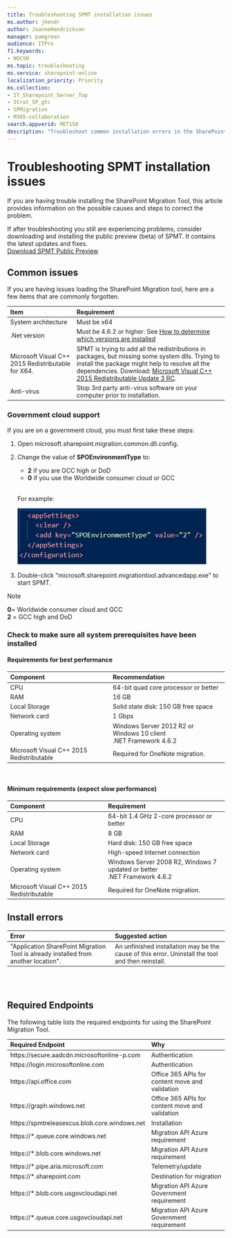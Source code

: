 ```yaml
---
title: Troubleshooting SPMT installation issues
ms.author: jhendr
author: JoanneHendrickson
manager: pamgreen
audience: ITPro
f1.keywords:
- NOCSH
ms.topic: troubleshooting
ms.service: sharepoint-online
localization_priority: Priority
ms.collection: 
- IT_Sharepoint_Server_Top
- Strat_SP_gtc
- SPMigration
- M365-collaboration
search.appverid: MET150
description: "Troubleshoot common installation errors in the SharePoint Migration Tool."
---
```

# Troubleshooting SPMT installation issues

If you are having trouble installing the SharePoint Migration Tool, this article provides information on the possible causes and steps to correct the problem.

If after troubleshooting you still are experiencing problems, consider downloading and installing the public preview (beta) of SPMT. It contains the latest updates and fixes.</br>
[Download SPMT Public Preview](https://spmtreleasescus.blob.core.windows.net/betainstall/default.htm) 

## **Common issues**

If you are having issues loading the SharePoint Migration tool, here are a few items that are commonly forgotten.

|**Item**|**Requirement**|
|:-----|:-----|
|System architecture| Must be x64|
|.Net version |Must be 4.6.2 or higher. See [How to determine which versions are installed](https://docs.microsoft.com/dotnet/framework/migration-guide/how-to-determine-which-versions-are-installed)|
|Microsoft Visual C++ 2015 Redistributable for X64.|SPMT is trying to add all the redistributions in packages, but missing some system dlls. Trying to install the package might help to resolve all the dependencies. Download: [Microsoft Visual C++ 2015 Redistributable Update 3 RC](https://www.microsoft.com/download/details.aspx?id=52685).|
|Anti-virus| Stop 3rd party anti-virus software on your computer prior to installation.


### Government cloud support

If you are on a government cloud, you must first take these steps:

1. Open microsoft.sharepoint.migration.common.dll.config.
2. Change the value of **SPOEnvironmentType** to:
    - **2** if you are GCC high or DoD
    - **0** if you use the Worldwide consumer cloud or GCC 

    </br>For example:
  
    ![Change SPOEnvironmentType](media/gov-cloud-setting.png)

3.  Double-click "microsoft.sharepoint.migrationtool.advancedapp.exe" to start SPMT.


>[!Note]
>**0**= Worldwide consumer cloud and GCC</br>
>**2** = GCC high and DoD</br>


### **Check to make sure all system prerequisites have been installed**

#### Requirements for best performance

|**Component**|**Recommendation**|
|:-----|:-----|
|CPU |64-bit quad core processor or better|
|RAM |16 GB |
|Local Storage|Solid state disk: 150 GB free space|
|Network card|1 Gbps|
|Operating system |Windows Server 2012 R2 or Windows 10 client  <br/> .NET Framework 4.6.2 |
|Microsoft Visual C++ 2015 Redistributable|Required for OneNote migration.|

</br>

#### Minimum requirements (expect slow performance)

|**Component**|**Requirement**|
|:-----|:-----|
|CPU  |64-bit 1.4 GHz 2-core processor or better |
|RAM|8 GB|
|Local Storage|Hard disk: 150 GB free space|
|Network card|High-speed Internet connection|
|Operating system|Windows Server 2008 R2, Windows 7 updated or better  <br/> .NET Framework 4.6.2|
|Microsoft Visual C++ 2015 Redistributable|Required for OneNote migration.|
   

## **Install errors**

|**Error**|**Suggested action**|
|:-----|:-----|
|"Application SharePoint Migration Tool is already installed from another location".|An unfinished installation may be the cause of this error. Uninstall the tool and then reinstall.|

</br></br>

## Required Endpoints

The following table lists the required endpoints for using the SharePoint Migration Tool.</br>


|**Required Endpoint**|**Why**|
|:-----|:-----|
|https://<spam><spam>secure.aadcdn.microsoftonline-p.<spam><spam>com|Authentication|
|https://<spam><spam>login.microsoftonline.<spam><spam>com|Authentication|
|https://<spam><spam>api.office.<spam><spam>com|Office 365 APIs for content move and validation|
|https://<spam><spam>graph.windows.<spam><spam>net|Office 365 APIs for content move and validation|
|https://<spam><spam>spmtreleasescus.blob.core.windows.<spam><spam>net|Installation|
|https://<spam><spam>*.queue.core.windows.<spam><spam>net|Migration API Azure requirement|
|https://<spam><spam>*.blob.core.windows.<spam><spam>net|Migration API Azure requirement|
|https://<spam><spam>*.pipe.aria.microsoft.<spam><spam>com|Telemetry/update|
|https://<spam><spam>*.sharepoint.<spam><spam>com|Destination for migration|
|https://<spam><spam>*.blob.core.usgovcloudapi.<spam><spam>net|Migration API Azure Government requirement|
|https://<spam><spam>*.queue.core.usgovcloudapi.<spam><spam>net|Migration API Azure Government requirement|   




